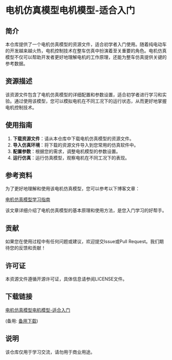 # 电机仿真模型电机模型-适合入门

## 简介

本仓库提供了一个电机仿真模型的资源文件，适合初学者入门使用。随着纯电动车的开发越来越火热，电机控制技术在整车仿真中扮演着至关重要的角色。电机仿真模型不仅可以帮助开发者更好地理解电机的工作原理，还能为整车仿真提供关键的参考数据。

## 资源描述

该资源文件包含了电机仿真模型的详细配置和参数设置，适合初学者进行学习和实验。通过使用该模型，您可以模拟电机在不同工况下的运行状态，从而更好地掌握电机控制技术。

## 使用指南

1. **下载资源文件**：请从本仓库中下载电机仿真模型的资源文件。
2. **导入仿真环境**：将下载的资源文件导入到您常用的仿真软件中。
3. **配置参数**：根据您的需求，调整电机模型的参数设置。
4. **运行仿真**：运行仿真模型，观察电机在不同工况下的表现。

## 参考资料

为了更好地理解和使用该电机仿真模型，您可以参考以下博客文章：

[电机仿真模型学习指南](https://blog.csdn.net/qq_33125039/article/details/89314183)

该文章详细介绍了电机仿真模型的基本原理和使用方法，是您入门学习的好帮手。

## 贡献

如果您在使用过程中有任何问题或建议，欢迎提交Issue或Pull Request。我们期待您的反馈和贡献！

## 许可证

本资源文件遵循开源许可证，具体信息请参阅LICENSE文件。

## 下载链接
[电机仿真模型电机模型-适合入门](https://pan.quark.cn/s/9538cdfa4b7c) 

(备用: [备用下载](https://pan.baidu.com/s/1L1kAFIEnDurLQ-qNoncxqQ?pwd=1234))

## 说明

该仓库仅用于学习交流，请勿用于商业用途。
